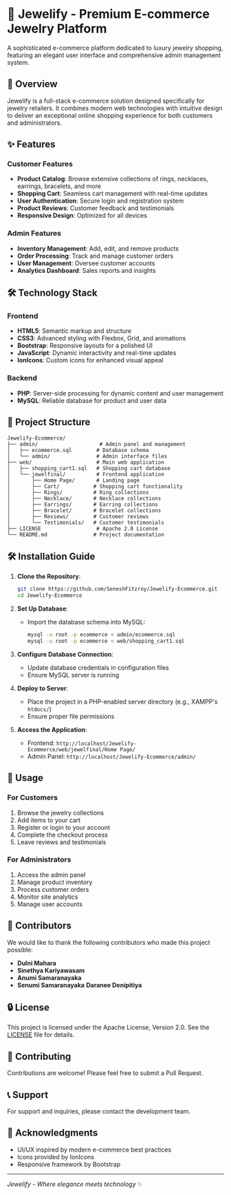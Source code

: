 # 💎 Jewelify - Premium E-commerce Jewelry Platform

A sophisticated e-commerce platform dedicated to luxury jewelry shopping, featuring an elegant user interface and comprehensive admin management system.

## 🚀 Overview

Jewelify is a full-stack e-commerce solution designed specifically for jewelry retailers. It combines modern web technologies with intuitive design to deliver an exceptional online shopping experience for both customers and administrators.

## ✨ Features

### Customer Features

- **Product Catalog**: Browse extensive collections of rings, necklaces, earrings, bracelets, and more
- **Shopping Cart**: Seamless cart management with real-time updates
- **User Authentication**: Secure login and registration system
- **Product Reviews**: Customer feedback and testimonials
- **Responsive Design**: Optimized for all devices

### Admin Features

- **Inventory Management**: Add, edit, and remove products
- **Order Processing**: Track and manage customer orders
- **User Management**: Oversee customer accounts
- **Analytics Dashboard**: Sales reports and insights

## 🛠️ Technology Stack

### Frontend

- **HTML5**: Semantic markup and structure
- **CSS3**: Advanced styling with Flexbox, Grid, and animations
- **Bootstrap**: Responsive layouts for a polished UI
- **JavaScript**: Dynamic interactivity and real-time updates
- **IonIcons**: Custom icons for enhanced visual appeal

### Backend

- **PHP**: Server-side processing for dynamic content and user management
- **MySQL**: Reliable database for product and user data

## 📁 Project Structure

```
Jewelify-Ecommerce/
├── admin/                    # Admin panel and management
│   ├── ecommerce.sql        # Database schema
│   └── admin/               # Admin interface files
├── web/                     # Main web application
│   ├── shopping_cart1.sql   # Shopping cart database
│   └── jewelfinal/          # Frontend application
│       ├── Home Page/       # Landing page
│       ├── Cart/           # Shopping cart functionality
│       ├── Rings/          # Ring collections
│       ├── Necklace/       # Necklace collections
│       ├── Earrings/       # Earring collections
│       ├── Bracelet/       # Bracelet collections
│       ├── Reviews/        # Customer reviews
│       └── Testimonials/   # Customer testimonials
├── LICENSE                  # Apache 2.0 License
└── README.md               # Project documentation
```

## 🛠️ Installation Guide

1. **Clone the Repository**:

   ```bash
   git clone https://github.com/SeneshFitzroy/Jewelify-Ecommerce.git
   cd Jewelify-Ecommerce
   ```

2. **Set Up Database**:

   - Import the database schema into MySQL:
     ```bash
     mysql -u root -p ecommerce < admin/ecommerce.sql
     mysql -u root -p ecommerce < web/shopping_cart1.sql
     ```

3. **Configure Database Connection**:

   - Update database credentials in configuration files
   - Ensure MySQL server is running

4. **Deploy to Server**:

   - Place the project in a PHP-enabled server directory (e.g., XAMPP's `htdocs/`)
   - Ensure proper file permissions

5. **Access the Application**:
   - Frontend: `http://localhost/Jewelify-Ecommerce/web/jewelfinal/Home Page/`
   - Admin Panel: `http://localhost/Jewelify-Ecommerce/admin/`

## 🎯 Usage

### For Customers

1. Browse the jewelry collections
2. Add items to your cart
3. Register or login to your account
4. Complete the checkout process
5. Leave reviews and testimonials

### For Administrators

1. Access the admin panel
2. Manage product inventory
3. Process customer orders
4. Monitor site analytics
5. Manage user accounts

## 👥 Contributors

We would like to thank the following contributors who made this project possible:

- **Dulni Mahara**
- **Sinethya Kariyawasam**
- **Anumi Samaranayaka**
- **Senumi Samaranayaka**
  **Daranee Denipitiya**

## 🔒 License

This project is licensed under the Apache License, Version 2.0. See the [LICENSE](LICENSE) file for details.

## 🤝 Contributing

Contributions are welcome! Please feel free to submit a Pull Request.

## 📞 Support

For support and inquiries, please contact the development team.

## 🌟 Acknowledgments

- UI/UX inspired by modern e-commerce best practices
- Icons provided by IonIcons
- Responsive framework by Bootstrap

---

_Jewelify - Where elegance meets technology_ ✨
